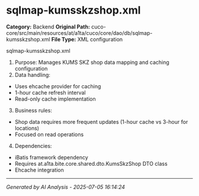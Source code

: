 # sqlmap-kumsskzshop.xml

**Category:** Backend
**Original Path:** cuco-core/src/main/resources/at/a1ta/cuco/core/dao/db/sqlmap-kumsskzshop.xml
**File Type:** XML configuration

sqlmap-kumsskzshop.xml
1. Purpose: Manages KUMS SKZ shop data mapping and caching configuration
2. Data handling:
- Uses ehcache provider for caching
- 1-hour cache refresh interval
- Read-only cache implementation
3. Business rules:
- Shop data requires more frequent updates (1-hour cache vs 3-hour for locations)
- Focused on read operations
4. Dependencies:
- iBatis framework dependency
- Requires at.a1ta.bite.core.shared.dto.KumsSkzShop DTO class
- Ehcache integration

---
*Generated by AI Analysis - 2025-07-05 16:14:24*
